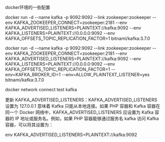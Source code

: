 docker环境的一些配置

docker run -d --name kafka -p 9092:9092 --link zookeeper:zookeeper --env KAFKA_ZOOKEEPER_CONNECT=zookeeper:2181 --env KAFKA_ADVERTISED_LISTENERS=PLAINTEXT://kafka:9092 --env KAFKA_LISTENERS=PLAINTEXT://0.0.0.0:9092 --env KAFKA_OFFSETS_TOPIC_REPLICATION_FACTOR=1 bitnami/kafka:3.7.0


docker run -d --name kafka -p 9092:9092 --link zookeeper:zookeeper --env KAFKA_ZOOKEEPER_CONNECT=zookeeper:2181 --env KAFKA_ADVERTISED_LISTENERS=PLAINTEXT://kafka:9092 --env KAFKA_LISTENERS=PLAINTEXT://0.0.0.0:9092 --env KAFKA_OFFSETS_TOPIC_REPLICATION_FACTOR=1 --env=KAFKA_BROKER_ID=1 --env=ALLOW_PLAINTEXT_LISTENER=yes bitnami/kafka:3.7.0

docker network connect test kafka

更新 KAFKA_ADVERTISED_LISTENERS：KAFKA_ADVERTISED_LISTENERS 设置为 127.0.0.1 意味着 Kafka 只能从本地连接。如果 PHP 容器和 Kafka 容器在同一个 Docker 网络中，KAFKA_ADVERTISED_LISTENERS 应设置为 Kafka 容器的 IP 地址或服务名。例如，如果 PHP 容器能够通过服务名 kafka 访问 Kafka 容器，可以将其设置为：

env KAFKA_ADVERTISED_LISTENERS=PLAINTEXT://kafka:9092